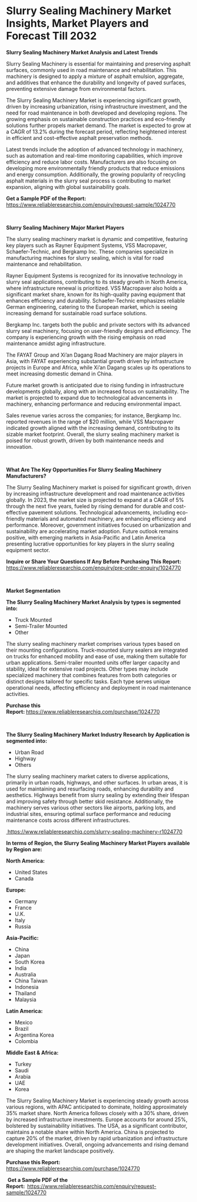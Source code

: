 <p><h1>Slurry Sealing Machinery Market Insights, Market Players and Forecast Till 2032</h1></p><p><strong>Slurry Sealing Machinery Market Analysis and Latest Trends</strong></p>
<p><p>Slurry Sealing Machinery is essential for maintaining and preserving asphalt surfaces, commonly used in road maintenance and rehabilitation. This machinery is designed to apply a mixture of asphalt emulsion, aggregate, and additives that enhance the durability and longevity of paved surfaces, preventing extensive damage from environmental factors.</p><p>The Slurry Sealing Machinery Market is experiencing significant growth, driven by increasing urbanization, rising infrastructure investment, and the need for road maintenance in both developed and developing regions. The growing emphasis on sustainable construction practices and eco-friendly solutions further propels market demand. The market is expected to grow at a CAGR of 13.2% during the forecast period, reflecting heightened interest in efficient and cost-effective asphalt preservation methods.</p><p>Latest trends include the adoption of advanced technology in machinery, such as automation and real-time monitoring capabilities, which improve efficiency and reduce labor costs. Manufacturers are also focusing on developing more environmentally friendly products that reduce emissions and energy consumption. Additionally, the growing popularity of recycling asphalt materials in the slurry seal process is contributing to market expansion, aligning with global sustainability goals.</p></p>
<p><strong>Get a Sample PDF of the Report:&nbsp;</strong> <a href="https://www.reliableresearchiq.com/enquiry/request-sample/1024770?utm_campaign=2941&utm_medium=2&utm_source=Github&utm_content=ia&utm_term=18042025&utm_id=slurry-sealing-machinery">https://www.reliableresearchiq.com/enquiry/request-sample/1024770</a></p>
<p>&nbsp;</p>
<p><strong>Slurry Sealing Machinery Major Market Players</strong></p>
<p><p>The slurry sealing machinery market is dynamic and competitive, featuring key players such as Rayner Equipment Systems, VSS Macropaver, Schaefer-Technic, and Bergkamp Inc. These companies specialize in manufacturing machines for slurry sealing, which is vital for road maintenance and rehabilitation.</p><p>Rayner Equipment Systems is recognized for its innovative technology in slurry seal applications, contributing to its steady growth in North America, where infrastructure renewal is prioritized. VSS Macropaver also holds a significant market share, known for its high-quality paving equipment that enhances efficiency and durability. Schaefer-Technic emphasizes reliable German engineering, catering to the European market, which is seeing increasing demand for sustainable road surface solutions.</p><p>Bergkamp Inc. targets both the public and private sectors with its advanced slurry seal machinery, focusing on user-friendly designs and efficiency. The company is experiencing growth with the rising emphasis on road maintenance amidst aging infrastructure.</p><p>The FAYAT Group and Xi’an Dagang Road Machinery are major players in Asia, with FAYAT experiencing substantial growth driven by infrastructure projects in Europe and Africa, while Xi’an Dagang scales up its operations to meet increasing domestic demand in China.</p><p>Future market growth is anticipated due to rising funding in infrastructure developments globally, along with an increased focus on sustainability. The market is projected to expand due to technological advancements in machinery, enhancing performance and reducing environmental impact.</p><p>Sales revenue varies across the companies; for instance, Bergkamp Inc. reported revenues in the range of $20 million, while VSS Macropaver indicated growth aligned with the increasing demand, contributing to its sizable market footprint. Overall, the slurry sealing machinery market is poised for robust growth, driven by both maintenance needs and innovation.</p></p>
<p>&nbsp;</p>
<p><strong>What Are The Key Opportunities For Slurry Sealing Machinery Manufacturers?</strong></p>
<p><p>The Slurry Sealing Machinery market is poised for significant growth, driven by increasing infrastructure development and road maintenance activities globally. In 2023, the market size is projected to expand at a CAGR of 5% through the next five years, fueled by rising demand for durable and cost-effective pavement solutions. Technological advancements, including eco-friendly materials and automated machinery, are enhancing efficiency and performance. Moreover, government initiatives focused on urbanization and sustainability are accelerating market adoption. Future outlook remains positive, with emerging markets in Asia-Pacific and Latin America presenting lucrative opportunities for key players in the slurry sealing equipment sector.</p></p>
<p><strong>Inquire or Share Your Questions If Any Before Purchasing This Report:</strong> <a href="https://www.reliableresearchiq.com/enquiry/pre-order-enquiry/1024770?utm_campaign=2941&utm_medium=2&utm_source=Github&utm_content=ia&utm_term=18042025&utm_id=slurry-sealing-machinery">https://www.reliableresearchiq.com/enquiry/pre-order-enquiry/1024770</a></p>
<p>&nbsp;</p>
<p><strong>Market Segmentation</strong></p>
<p><strong>The Slurry Sealing Machinery Market Analysis by types is segmented into:</strong></p>
<p><ul><li>Truck Mounted</li><li>Semi-Trailer Mounted</li><li>Other</li></ul></p>
<p><p>The slurry sealing machinery market comprises various types based on their mounting configurations. Truck-mounted slurry sealers are integrated on trucks for enhanced mobility and ease of use, making them suitable for urban applications. Semi-trailer mounted units offer larger capacity and stability, ideal for extensive road projects. Other types may include specialized machinery that combines features from both categories or distinct designs tailored for specific tasks. Each type serves unique operational needs, affecting efficiency and deployment in road maintenance activities.</p></p>
<p><strong>Purchase this Report:&nbsp;</strong><a href="https://www.reliableresearchiq.com/purchase/1024770?utm_campaign=2941&utm_medium=2&utm_source=Github&utm_content=ia&utm_term=18042025&utm_id=slurry-sealing-machinery">https://www.reliableresearchiq.com/purchase/1024770</a></p>
<p>&nbsp;</p>
<p><strong>The Slurry Sealing Machinery Market Industry Research by Application is segmented into:</strong></p>
<p><ul><li>Urban Road</li><li>Highway</li><li>Others</li></ul></p>
<p><p>The slurry sealing machinery market caters to diverse applications, primarily in urban roads, highways, and other surfaces. In urban areas, it is used for maintaining and resurfacing roads, enhancing durability and aesthetics. Highways benefit from slurry sealing by extending their lifespan and improving safety through better skid resistance. Additionally, the machinery serves various other sectors like airports, parking lots, and industrial sites, ensuring optimal surface performance and reducing maintenance costs across different infrastructures.</p></p>
<p><a href="https://www.reliableresearchiq.com/slurry-sealing-machinery-r1024770?utm_campaign=2941&utm_medium=2&utm_source=Github&utm_content=ia&utm_term=18042025&utm_id=slurry-sealing-machinery">&nbsp;https://www.reliableresearchiq.com/slurry-sealing-machinery-r1024770</a></p>
<p><strong>In terms of Region, the Slurry Sealing Machinery Market Players available by Region are:</strong></p>
<p>
    <p> <strong> North America: </strong>
        <ul>
            <li>United States</li>
            <li>Canada</li>
        </ul>
        </p> 
    <p> <strong> Europe: </strong>
        <ul>
            <li>Germany</li>
            <li>France</li>
            <li>U.K.</li>
            <li>Italy</li>
            <li>Russia</li>
        </ul>
        </p> 
    <p> <strong> Asia-Pacific: </strong>
        <ul>
            <li>China</li>
            <li>Japan</li>
            <li>South Korea</li>
            <li>India</li>
            <li>Australia</li>
            <li>China Taiwan</li>
            <li>Indonesia</li>
            <li>Thailand</li>
            <li>Malaysia</li>
        </ul>
        </p> 
    <p> <strong> Latin America: </strong>
        <ul>
            <li>Mexico</li>
            <li>Brazil</li>
            <li>Argentina Korea</li>
            <li>Colombia</li>
        </ul>
        </p> 
    <p> <strong> Middle East & Africa: </strong>
        <ul>
            <li>Turkey</li>
            <li>Saudi</li>
            <li>Arabia</li>
            <li>UAE</li>
            <li>Korea</li>
        </ul>
    </p>
    </p>
<p><p>The Slurry Sealing Machinery Market is experiencing steady growth across various regions, with APAC anticipated to dominate, holding approximately 35% market share. North America follows closely with a 30% share, driven by increased infrastructure investments. Europe accounts for around 25%, bolstered by sustainability initiatives. The USA, as a significant contributor, maintains a notable share within North America. China is projected to capture 20% of the market, driven by rapid urbanization and infrastructure development initiatives. Overall, ongoing advancements and rising demand are shaping the market landscape positively.</p></p>
<p><strong>Purchase this Report: </strong><a href="https://www.reliableresearchiq.com/purchase/1024770?utm_campaign=2941&utm_medium=2&utm_source=Github&utm_content=ia&utm_term=18042025&utm_id=slurry-sealing-machinery">https://www.reliableresearchiq.com/purchase/1024770</a></p>
<p>&nbsp;<strong>Get a Sample PDF of the Report:&nbsp;&nbsp;</strong><a href="https://www.reliableresearchiq.com/enquiry/request-sample/1024770?utm_campaign=2941&utm_medium=2&utm_source=Github&utm_content=ia&utm_term=18042025&utm_id=slurry-sealing-machinery">https://www.reliableresearchiq.com/enquiry/request-sample/1024770</a></p>
<p><strong></strong></p>
<p><p></p><p></p><p></p></p>